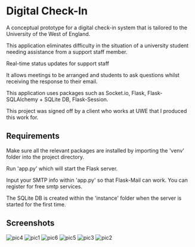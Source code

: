 # Digital Check-In
A conceptual prototype for a digital check-in system that is tailored to the University of the West of England.

This application eliminates difficulty in the situation of a university student needing assistance from a support staff member.

Real-time status updates for support staff

It allows meetings to be arranged and students to ask questions whilst receiving the response to their email.

This application uses packages such as Socket.io, Flask, Flask-SQLAlchemy + SQLite DB, Flask-Session.

This project was signed off by a client who works at UWE that I produced this work for.

## Requirements 

Make sure all the relevant packages are installed by importing the 'venv' folder into the project directory.

Run 'app.py' which will start the Flask server.

Input your SMTP info within 'app.py' so that Flask-Mail can work. You can register for free smtp services.

The SQLite DB is created within the 'instance' folder when the server is started for the first time.

## Screenshots
![pic4](https://github.com/ibbyq12/DigitalCheckIn/assets/100475296/36ef295e-9315-499c-bbfb-a9b5699fb6cf)
![pic1](https://github.com/ibbyq12/DigitalCheckIn/assets/100475296/33d8693d-f5cc-4bd5-a990-f905e123be85)
![pic6](https://github.com/ibbyq12/DigitalCheckIn/assets/100475296/286c81fb-9f27-4771-a9e6-139c99e6421a)
![pic5](https://github.com/ibbyq12/DigitalCheckIn/assets/100475296/b5a175b3-72d9-4127-8a76-da8138018169)
![pic3](https://github.com/ibbyq12/DigitalCheckIn/assets/100475296/ceeae3c0-c556-417d-8847-ebb49411efb5)
![pic2](https://github.com/ibbyq12/DigitalCheckIn/assets/100475296/b8bc7fe3-951d-43cf-bc13-485ab809f01d)
